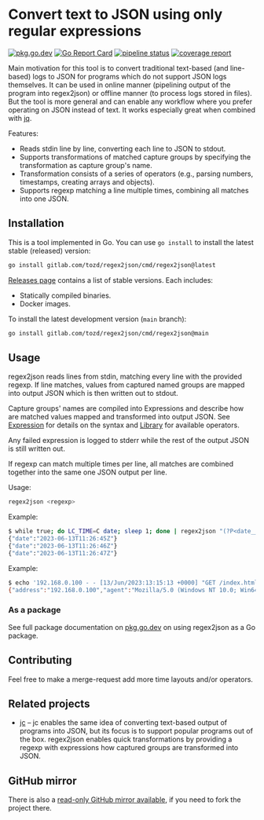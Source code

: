 # Convert text to JSON using only regular expressions

[![pkg.go.dev](https://pkg.go.dev/badge/gitlab.com/tozd/regex2json)](https://pkg.go.dev/gitlab.com/tozd/regex2json)
[![Go Report Card](https://goreportcard.com/badge/gitlab.com/tozd/regex2json)](https://goreportcard.com/report/gitlab.com/tozd/regex2json)
[![pipeline status](https://gitlab.com/tozd/regex2json/badges/main/pipeline.svg?ignore_skipped=true)](https://gitlab.com/tozd/regex2json/-/pipelines)
[![coverage report](https://gitlab.com/tozd/regex2json/badges/main/coverage.svg)](https://gitlab.com/tozd/regex2json/-/graphs/main/charts)

Main motivation for this tool is to convert traditional text-based (and line-based) logs to JSON
for programs which do not support JSON logs themselves.
It can be used in online manner (pipelining output of the program into regex2json) or offline manner
(to process logs stored in files). But the tool is more general and can enable any workflow where
you prefer operating on JSON instead of text. It works especially great when combined with
[jq](https://jqlang.github.io/jq/).

Features:

- Reads stdin line by line, converting each line to JSON to stdout.
- Supports transformations of matched capture groups by specifying the transformation as capture group's name.
- Transformation consists of a series of operators (e.g., parsing numbers, timestamps, creating arrays and objects).
- Supports regexp matching a line multiple times, combining all matches into one JSON.

## Installation

This is a tool implemented in Go. You can use `go install` to install the latest stable (released) version:

```sh
go install gitlab.com/tozd/regex2json/cmd/regex2json@latest
```

[Releases page](https://gitlab.com/tozd/regex2json/-/releases)
contains a list of stable versions. Each includes:

- Statically compiled binaries.
- Docker images.

To install the latest development version (`main` branch):

```sh
go install gitlab.com/tozd/regex2json/cmd/regex2json@main
```

## Usage

regex2json reads lines from stdin, matching every line with the provided regexp.
If line matches, values from captured named groups are mapped into output JSON
which is then written out to stdout.

Capture groups' names are compiled into Expressions and describe how are matched
values mapped and transformed into output JSON. See
[Expression](https://pkg.go.dev/gitlab.com/tozd/regex2json#Expression)
for details on the syntax and
[Library](https://pkg.go.dev/gitlab.com/tozd/regex2json#Library)
for available operators.

Any failed expression is logged to stderr while the rest of the output JSON is still
written out.

If regexp can match multiple times per line, all matches are combined together
into the same one JSON output per line.

Usage:

```sh
regex2json <regexp>
```

Example:

```sh
$ while true; do LC_TIME=C date; sleep 1; done | regex2json "(?P<date___time__UnixDate__RFC3339>.+)"
{"date":"2023-06-13T11:26:45Z"}
{"date":"2023-06-13T11:26:46Z"}
{"date":"2023-06-13T11:26:47Z"}
```

Example:

```sh
$ echo '192.168.0.100 - - [13/Jun/2023:13:15:13 +0000] "GET /index.html HTTP/1.1" 200 1234 "-" "Mozilla/5.0 (Windows NT 10.0; Win64; x64) AppleWebKit/537.36 (KHTML, like Gecko) Chrome/91.0.4472.124 Safari/537.36"' | regex2json '^(?P<address>\S+) - (?P<user>\S+) \[(?P<time___time__Nginx__RFC3339>[\w:/]+\s[+\-]\d{4})\] "(?P<method>\S+)\s?(?P<url>\S+)?\s?(?P<http>\S+)?" (?P<status___int>\d{3}) (?P<size___int>\d+|-) "(?P<referrer>[^"]*)" "(?P<agent>[^"]*)"'
{"address":"192.168.0.100","agent":"Mozilla/5.0 (Windows NT 10.0; Win64; x64) AppleWebKit/537.36 (KHTML, like Gecko) Chrome/91.0.4472.124 Safari/537.36","http":"HTTP/1.1","method":"GET","referrer":"-","size":1234,"status":200,"time":"2023-06-13T13:15:13Z","url":"/index.html","user":"-"}
```

### As a package

See full package documentation on [pkg.go.dev](https://pkg.go.dev/badge/gitlab.com/tozd/regex2json)
on using regex2json as a Go package.

## Contributing

Feel free to make a merge-request add more time layouts and/or operators.

## Related projects

- [jc](https://github.com/kellyjonbrazil/jc) – jc enables the same idea of converting text-based output of
  programs into JSON, but its focus is to support popular programs out of the box. regex2json enables quick
  transformations by providing a regexp with expressions how captured groups are transformed into JSON.

## GitHub mirror

There is also a [read-only GitHub mirror available](https://github.com/tozd/regex2json),
if you need to fork the project there.
